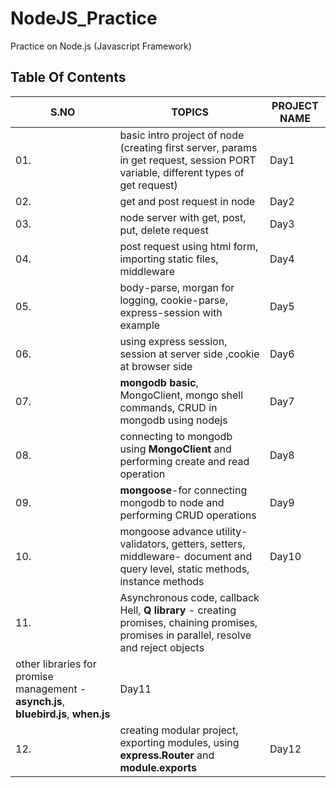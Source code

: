 # NodeJS_Practice
Practice on Node.js (Javascript Framework)

## Table Of Contents

|S.NO|                               TOPICS                                                 | PROJECT NAME      |
|----|--------------------------------------------------------------------------------------|-------------------|
|01. | basic intro project of node (creating first server, params in get request,  session PORT variable, different types of get request)                                               |Day1         |
|02. | get and post request in node       |Day2       |                                          
|03. |  node server with get, post, put, delete request     |Day3      |
|04. |  post request using html form, importing static files, middleware         |Day4      |
|05. | body-parse, morgan for logging, cookie-parse, express-session with example             |Day5       |
|06. |using express session, session at server side ,cookie at browser side                  |Day6        |
|07. | **mongodb basic**, MongoClient, mongo shell commands, CRUD in mongodb using nodejs         |Day7       |
|08. |connecting to mongodb using **MongoClient** and performing create and read operation       |Day8       |
|09. |**mongoose**-for connecting mongodb to node and performing CRUD operations  |Day9      |
|10. |mongoose advance utility- validators, getters, setters, middleware- document and query level, static methods, instance methods  |Day10     |
|11. |Asynchronous code, callback Hell, **Q library** - creating promises, chaining promises, promises in parallel, resolve and reject objects
	other libraries for promise management - **asynch.js**, **bluebird.js**, **when.js** |Day11     |
|12. |creating modular project, exporting modules, using **express.Router** and **module.exports**|Day12    |
 
